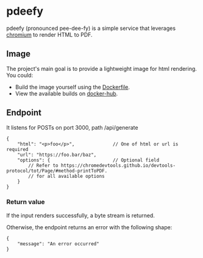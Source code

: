 # pdeefy

pdeefy (pronounced pee-dee-fy) is a simple service that leverages [chromium](https://github.com/chromium/chromium) to render HTML to PDF.

## Image

The project's main goal is to provide a lightweight image for html rendering. You could:

- Build the image yourself using the [Dockerfile](./Dockerfile).
- View the available builds on [docker-hub](https://hub.docker.com/repository/docker/thereallorenz/pdeefy/general).

## Endpoint

It listens for POSTs on port 3000, path /api/generate

```jsonc
{
    "html": "<p>foo</p>",              // One of html or url is required
    "url": "https://foo.bar/baz",
    "options": {                       // Optional field
        // Refer to https://chromedevtools.github.io/devtools-protocol/tot/Page/#method-printToPDF.
        // for all available options
    }
}
```

### Return value

If the input renders successfully, a byte stream is returned.

Otherwise, the endpoint returns an error with the following shape:

```jsonc
{
    "message": "An error occurred"
}
```


